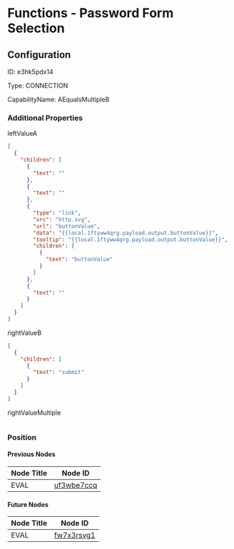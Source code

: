 # Functions - Password Form Selection
## Configuration
ID:  e3hk5pdx14

Type: CONNECTION 

CapabilityName: AEqualsMultipleB






### Additional Properties
leftValueA
```json 
[
  {
    "children": [
      {
        "text": ""
      },
      {
        "text": ""
      },
      {
        "type": "link",
        "src": "http.svg",
        "url": "buttonValue",
        "data": "{{local.1ftyww4qrg.payload.output.buttonValue}}",
        "tooltip": "{{local.1ftyww4qrg.payload.output.buttonValue}}",
        "children": [
          {
            "text": "buttonValue"
          }
        ]
      },
      {
        "text": ""
      }
    ]
  }
]
```


rightValueB
```json 
[
  {
    "children": [
      {
        "text": "submit"
      }
    ]
  }
]
```


rightValueMultiple
```
```





### Position

#### Previous Nodes
| Node Title | Node ID |
| :------------- | ------------ |
| EVAL | [uf3wbe7ccq](./uf3wbe7ccq.md) | 
 
 #### Future Nodes
| Node Title | Node ID |
| :------------- | ------------ |
| EVAL |[fw7x3rsvg1](./fw7x3rsvg1.md) | 